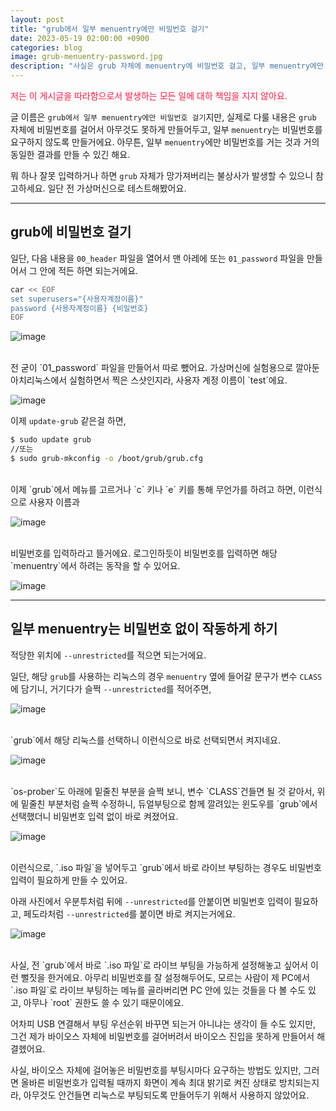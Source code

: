 ```yaml
---
layout: post
title: "grub에서 일부 menuentry에만 비밀번호 걸기"
date: 2023-05-19 02:00:00 +0900
categories: blog
image: grub-menuentry-password.jpg
description: "사실은 grub 자체에 menuentry에 비밀번호 걸고, 일부 menuentry에만 풀기"
---
```


<span style="color:#FF1744">저는 이 게시글을 따라함으로서 발생하는 모든 일에 대하 책임을 지지 않아요.</span>

글 이름은 `grub에서 일부 menuentry에만 비밀번호 걸기`지만, 실제로 다룰 내용은 `grub` 자체에 비밀번호를 걸어서 아무것도 못하게 만들어두고, 일부 `menuentry`는 비밀번호를 요구하지 않도록 만들거에요.
아무튼, 일부 `menuentry`에만 비밀번호를 거는 것과 거의 동일한 결과를 만들 수 있긴 해요.

뭐 하나 잘못 입력하거나 하면 `grub` 자체가 망가져버리는 불상사가 발생할 수 있으니 참고하세요.
일단 전 가상머신으로 테스트해봤어요.

***
## grub에 비밀번호 걸기

일단, 다음 내용을 `00_header` 파일을 열어서 맨 아레에 또는 `01_password` 파일을 만들어서 그 안에 적든 하면 되는거에요.
```sh
car << EOF
set superusers="{사용자계정이름}"
password {사용자계정이름} {비밀번호}
EOF
```
![image]({{site.url}}{{site.baseurl}}/assets/images/grub-menuentry-password/0.png)

<br>
전 굳이 `01_password` 파일을 만들어서 따로 뺐어요.
가상머신에 실험용으로 깔아둔 아치리눅스에서 실험하면서 찍은 스샷인지라, 사용자 계정 이름이 `test`에요.

![image]({{site.url}}{{site.baseurl}}/assets/images/grub-menuentry-password/1.png)

이제 `update-grub` 같은걸 하면,
```sh
$ sudo update grub
//또는
$ sudo grub-mkconfig -o /boot/grub/grub.cfg
```

<br>
이제 `grub`에서 메뉴를 고르거나 `c` 키나 `e` 키를 통해 무언가를 하려고 하면, 이런식으로 사용자 이름과

![image]({{site.url}}{{site.baseurl}}/assets/images/grub-menuentry-password/2.jpg)

<br>
비밀번호를 입력하라고 뜰거에요. 로그인하듯이 비밀번호를 입력하면 해당 `menuentry`에서 하려는 동작을 할 수 있어요.

![image]({{site.url}}{{site.baseurl}}/assets/images/thumb/grub-menuentry-password.jpg)


***
## 일부 menuentry는 비밀번호 없이 작동하게 하기

적당한 위치에 `--unrestricted`를 적으면 되는거에요.

일단, 해당 `grub`를 사용하는 리눅스의 경우 `menuentry` 옆에 들어갈 문구가 변수 `CLASS`에 담기니, 거기다가 슬쩍 `--unrestricted`를 적어주면,

![image]({{site.url}}{{site.baseurl}}/assets/images/grub-menuentry-password/3.jpg)

<br>
`grub`에서 해당 리눅스를 선택하니 이런식으로 바로 선택되면서 켜지네요.

![image]({{site.url}}{{site.baseurl}}/assets/images/grub-menuentry-password/4.jpg)

<br>
`os-prober`도 아래에 밑줄친 부분을 슬쩍 보니, 변수 `CLASS`건들면 될 것 같아서, 위에 밑줄친 부분처럼 슬쩍 수정하니, 듀얼부팅으로 함께 깔려있는 윈도우를 `grub`에서 선택했더니 비밀번호 입력 없이 바로 켜졌어요.

![image]({{site.url}}{{site.baseurl}}/assets/images/grub-menuentry-password/5.png)

<br>
이런식으로, `.iso 파일`을 넣어두고 `grub`에서 바로 라이브 부팅하는 경우도 비밀번호 입력이 필요하게 만들 수 있어요.

아래 사진에서 우분투처럼 뒤에 `--unrestricted`를 안붙이면 비밀번호 입력이 필요하고, 페도라처럼 `--unrestricted`를 붙이면 바로 켜지는거에요.

![image]({{site.url}}{{site.baseurl}}/assets/images/grub-menuentry-password/6.png)

<br>
사실, 전 `grub`에서 바로 `.iso 파일`로 라이브 부팅을 가능하게 설정해놓고 싶어서 이런 뻘짓을 한거에요.
아무리 비밀번호를 잘 설정해두어도, 모르는 사람이 제 PC에서 `.iso 파일`로 라이브 부팅하는 메뉴를 골라버리면 PC 안에 있는 것들을 다 볼 수도 있고, 아무나 `root` 권한도 쓸 수 있기 때문이에요.

어차피 USB 연결해서 부팅 우선순위 바꾸면 되는거 아니냐는 생각이 들 수도 있지만, 그건 제가 바이오스 자체에 비밀번호를 걸어버려서 바이오스 진입을 못하게 만들어서 해결헸어요.

사실, 바이오스 자체에 걸어놓은 비밀번호를 부팅시마다 요구하는 방법도 있지만, 그러면 올바른 비밀번호가 입력될 때까지 화면이 계속 최대 밝기로 켜진 상태로 방치되는지라, 아무것도 안건들면 리눅스로 부팅되도록 만들어두기 위해서 사용하지 않았어요.